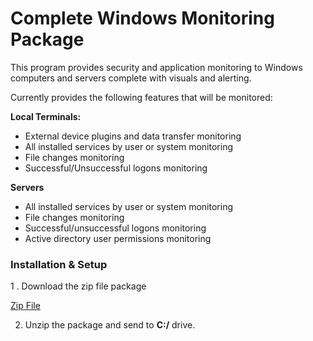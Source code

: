 # Complete Windows Monitoring Package

This program provides security and application monitoring to Windows computers and servers complete with visuals and alerting.

Currently provides the following features that will be monitored:

<b>Local Terminals:</b>
- External device plugins and data transfer monitoring
- All installed services by user or system monitoring
- File changes monitoring
- Successful/Unsuccessful logons monitoring 


<b>Servers</b>
- All installed services by user or system monitoring
- File changes monitoring
- Successful/unsuccessful logons monitoring
- Active directory user permissions monitoring

### Installation & Setup

1 . Download the zip file package


[Zip File](https://github.com/themarcusaurelius/windows-monitoring/archive/master.zip)

2. Unzip the package and send to <b>C:/</b> drive.

